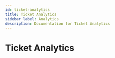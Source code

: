 ```yaml
---
id: ticket-analytics
title: Ticket Analytics
sidebar_label: Analytics
description: Documentation for Ticket Analytics
---
```


# Ticket Analytics
